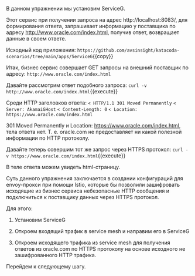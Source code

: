 В данном упражнении мы установим ServiceG.

Этот сервис при получении запроса на адрес http://localhost:8083/, для формирования ответа, запрашивает информацию у поставщика по адресу http://www.oracle.com/index.html, получив ответ, возвращает данные в своем ответе.

Исходный код приложения:
`https://github.com/avsinsight/katacoda-scenarios/tree/main/apps/ServiceG`{{copy}}

Итак, бизнес сервис совершает GET запросы на внешний поставщик по адресу: `http://www.oracle.com/index.html`

Давайте рассмотрим ответ подобного запроса:
`curl -v http://www.oracle.com/index.html`{{execute}}

Среди HTTP заголовков ответа:
`< HTTP/1.1 301 Moved Permanently`
`< Server: AkamaiGHost`
`< Content-Length: 0`
`< Location: https://www.oracle.com/index.html`

301 Moved Permanently и Location: https://www.oracle.com/index.html, тела ответа нет. Т. е. oracle.com не предоставляет ни какой полезной информации по HTTP протоколу.

Давайте теперь совершим тот же запрос через HTTPS протокол:
`curl -v https://www.oracle.com/index.html`{{execute}}

В теле ответа можем увидеть html-страницу.

Суть данного упражнения заключается в создании конфигураций для envoy-прокси при помощи Istio, которые бы позволили зашифровать исходящие из бизнес сервиса небезопасные HTTP сообщения и подключиться к поставщику данных через HTTPS протокол.

Для этого:

1) Установим ServiceG

2) Откроем входящий трафик в service mesh и направим его в ServiceG

3) Откроем исходящего трафика из service mesh для получения ответов из oracle.com по HTTPS протоколу на основе исходного не зашифрованного HTTP трафика.

Перейдем к следующему шагу.



